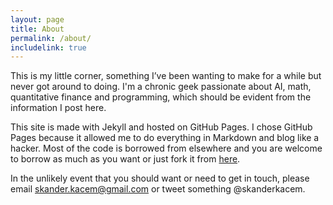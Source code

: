 ```yaml
---
layout: page
title: About
permalink: /about/
includelink: true
---
```


This is my little corner, something I’ve been wanting to make for a while but never got around to doing. I'm a chronic geek passionate about AI, math, quantitative finance and programming, which should be evident from the information I post here.

This site is made with Jekyll and hosted on GitHub Pages. I chose GitHub Pages because it allowed me to do everything in Markdown and blog like a hacker. Most of the code is borrowed from elsewhere and you are welcome to borrow as much as you want or just fork it from [here](https://github.com/skacem/skacem.github.io).

In the unlikely event that you should want or need to get in touch, please email skander.kacem@gmail.com or tweet something @skanderkacem.
